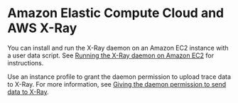 # Amazon Elastic Compute Cloud and AWS X\-Ray<a name="xray-services-ec2"></a>

You can install and run the X\-Ray daemon on an Amazon EC2 instance with a user data script\. See [Running the X\-Ray daemon on Amazon EC2](xray-daemon-ec2.md) for instructions\.

Use an instance profile to grant the daemon permission to upload trace data to X\-Ray\. For more information, see [Giving the daemon permission to send data to X\-Ray](xray-daemon.md#xray-daemon-permissions)\.